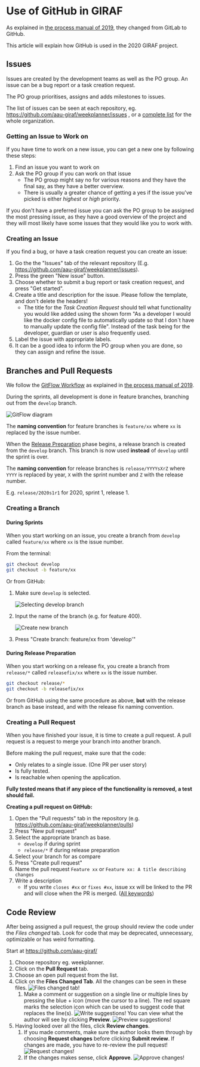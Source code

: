 # Use of GitHub in GIRAF

As explained in [the process manual of 2019](../2019/changing_the_process.md#github), 
they changed from GitLab to GitHub.

This article will explain how GitHub is used in the 2020 GIRAF project.

## Issues

Issues are created by the development teams as well as the PO group.
An issue can be a bug report or a task creation request.

The PO group prioritises, assigns and adds milestones to issues.

The list of issues can be seen at each repository, eg. <https://github.com/aau-giraf/weekplanner/issues>
, or a [complete list](https://github.com/issues?q=is%3Aopen+is%3Aissue+archived%3Afalse+user%3Aaau-giraf)
for the whole organization.

### Getting an Issue to Work on

If you have time to work on a new issue, you can get a new one by following
these steps:

1. Find an issue you want to work on
1. Ask the PO group if you can work on that issue
   - The PO group might say no for various reasons and they have the final say,
     as they have a better overview.
   - There is usually a greater chance of getting a yes if the issue you've
     picked is either _highest_ or _high_ priority.

If you don't have a preferred issue you can ask the PO group to be assigned the
most pressing issue, as they have a good overview of the project and they will
most likely have some issues that they would like you to work with.

### Creating an Issue

If you find a bug, or have a task creation request you can create an issue:

1. Go the the "Issues" tab of the relevant repository (E.g. <https://github.com/aau-giraf/weekplanner/issues>).
1. Press the green "New issue" button.
1. Choose whether to submit a bug report or task creation request, and press
   "Get started".
1. Create a title and description for the issue. Please follow the template, and
   don't delete the headers!
   - The title for the *Task Creation Request* should tell what functionality
     you would like added using the shown form "As a developer I would like the
     docker config file to automatically update so that I don´t have to manually
     update the config file". 
     Instead of the task being for the developer, guardian or user is also
     frequently used.
1. Label the issue with appropriate labels.
1. It can be a good idea to inform the PO group when you are done, so they can
   assign and refine the issue.

## Branches and Pull Requests

We follow the [GitFlow Workflow](https://www.atlassian.com/git/tutorials/comparing-workflows/gitflow-workflow)
as explained in [the process manual of 2019](../2019/process_group_information.md#our-adaptation-of-gitflow).

During the sprints, all development is done in feature branches, branching out
from the `develop` branch.

![GitFlow diagram](./images/gitflow.png "Gitflow diagram")

The **naming convention** for feature branches is `feature/xx` where `xx` is
replaced by the issue number.

When the [Release Preparation](./giraf_events.md#release-preparation) phase
begins, a release branch is created from the `develop` branch.
This branch is now used **instead** of `develop` until the sprint is over.

The **naming convention** for release branches is `release/YYYYsXrZ` where `YYYY`
is replaced by year, `X` with the sprint number and `Z` with the release number.

E.g. `release/2020s1r1` for 2020, sprint 1, release 1.

### Creating a Branch

#### During Sprints

When you start working on an issue, you create a branch from `develop` called
`feature/xx` where `xx` is the issue number.

From the terminal:

```bash
git checkout develop
git checkout -b feature/xx
```

Or from GitHub:

1. Make sure `develop` is selected.

   ![Selecting develop branch](./images/github-branch-develop-selected.png)
   
1. Input the name of the branch (e.g. for feature 400).

   ![Create new branch](./images/github-create-branch.png)

1. Press "Create branch: feature/xx from 'develop'"

#### During Release Preparation

When you start working on a release fix, you create a branch from `release/*`
called `releasefix/xx` where `xx` is the issue number.

```bash
git checkout release/*
git checkout -b releasefix/xx
```

Or from GitHub using the same procedure as above, **but** with the release
branch as base instead, and with the release fix naming convention.

### Creating a Pull Request

When you have finished your issue, it is time to create a pull request.
A pull request is a request to merge your branch into another branch.

Before making the pull request, make sure that the code:

- Only relates to a single issue. (One PR per user story)
- Is fully tested.
- Is reachable when opening the application.

**Fully tested means that if any piece of the functionality is removed, a test
should fail.**

**Creating a pull request on GitHub:**

1. Open the "Pull requests" tab in the repository (e.g. <https://github.com/aau-giraf/weekplanner/pulls>)
1. Press "New pull request"
1. Select the appropriate branch as base.
   - `develop` if during sprint
   - `release/*` if during release preparation
1. Select your branch for as compare
1. Press "Create pull request" 
1. Name the pull request `Feature xx` or `Feature xx: A title describing changes`
1. Write a description
   - If you write `closes #xx` or `fixes #xx`, issue xx will be linked to the PR and will close when the PR is merged. ([All keywords](https://help.github.com/en/enterprise/2.16/user/github/managing-your-work-on-github/closing-issues-using-keywords#about-issue-references))



## Code Review

After being assigned a pull request, the group should review the code under the
_Files changed_ tab. Look for code that may be deprecated, unnecessary, optimizable or has weird formatting. 

Start at <https://github.com/aau-giraf/>

1. Choose repository eg. weekplanner.
1. Click on the **Pull Request** tab.
1. Choose an open pull request from the list.
1. Click on the **Files Changed Tab**. All the changes can be seen in these files.
   ![Files changed tab!](./images/files-changed.png "The code you should review is here")
   1. Make a comment or suggestion on a single line or multiple lines by pressing the blue + icon (move the cursor to a line). 
      The red square marks the selection icon which can be used to suggest code that replaces the line(s).
      ![Write suggestions!](./images/write-suggestion.png "Try dragging the blue icon across multiple lines")
      You can view what the author will see by clicking **Preview**.
      ![Preview suggestions!](./images/preview_example.PNG "Comment and suggestion")
1. Having looked over all the files, click **Review changes**.
   1. If you made comments, make sure the author looks them through by choosing **Request changes** before clicking **Submit review**. If changes are made, you have to re-review the pull request!
      ![Request changes!](./images/request-changes.png "Request changes. The author cannot merge yet!")
   1. If the changes makes sense, click **Approve**.
      ![Approve changes!](./images/approve-changes.png "Approve changes. The author can merge")


